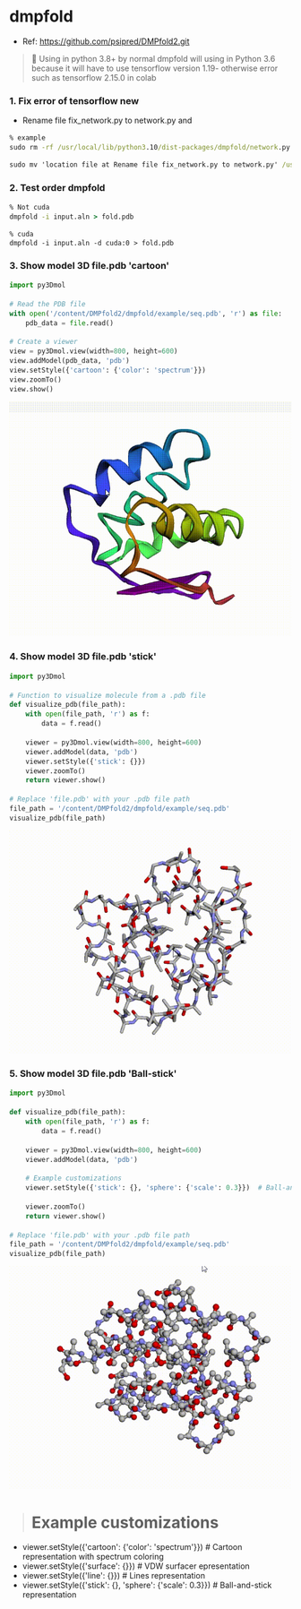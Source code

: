 # dmpfold
- Ref: https://github.com/psipred/DMPfold2.git
>📖 Using in python 3.8+ by normal dmpfold will using in Python 3.6 because it will have to use tensorflow version 1.19- otherwise error such as tensorflow 2.15.0 in colab

### 1. Fix error of tensorflow new
- Rename file fix_network.py to network.py
and
```cmd
% example
sudo rm -rf /usr/local/lib/python3.10/dist-packages/dmpfold/network.py
```
```cmd
sudo mv 'location file at Rename file fix_network.py to network.py' /usr/local/lib/python3.10/dist-packages/dmpfold/
```
### 2. Test order dmpfold
```cmd
% Not cuda
dmpfold -i input.aln > fold.pdb
```
```
% cuda
dmpfold -i input.aln -d cuda:0 > fold.pdb
```
### 3. Show model 3D file.pdb 'cartoon'
```python
import py3Dmol

# Read the PDB file
with open('/content/DMPfold2/dmpfold/example/seq.pdb', 'r') as file:
    pdb_data = file.read()

# Create a viewer
view = py3Dmol.view(width=800, height=600)
view.addModel(pdb_data, 'pdb')
view.setStyle({'cartoon': {'color': 'spectrum'}})
view.zoomTo()
view.show()
```

<img src="Media.gif" />

### 4. Show model 3D file.pdb 'stick'
```python
import py3Dmol

# Function to visualize molecule from a .pdb file
def visualize_pdb(file_path):
    with open(file_path, 'r') as f:
        data = f.read()

    viewer = py3Dmol.view(width=800, height=600)
    viewer.addModel(data, 'pdb')
    viewer.setStyle({'stick': {}})
    viewer.zoomTo()
    return viewer.show()

# Replace 'file.pdb' with your .pdb file path
file_path = '/content/DMPfold2/dmpfold/example/seq.pdb'
visualize_pdb(file_path)
```
<img src="Media3.gif" />

### 5. Show model 3D file.pdb 'Ball-stick'
```python
import py3Dmol

def visualize_pdb(file_path):
    with open(file_path, 'r') as f:
        data = f.read()

    viewer = py3Dmol.view(width=800, height=600)
    viewer.addModel(data, 'pdb')
    
    # Example customizations
    viewer.setStyle({'stick': {}, 'sphere': {'scale': 0.3}})  # Ball-and-stick representation
    
    viewer.zoomTo()
    return viewer.show()

# Replace 'file.pdb' with your .pdb file path
file_path = '/content/DMPfold2/dmpfold/example/seq.pdb'
visualize_pdb(file_path)
```
<img src="Media2.gif" />

># Example customizations
- viewer.setStyle({'cartoon': {'color': 'spectrum'}})  # Cartoon representation with spectrum coloring
- viewer.setStyle({'surface': {}})                 # VDW surfacer epresentation
- viewer.setStyle({'line': {}})                    # Lines representation
- viewer.setStyle({'stick': {}, 'sphere': {'scale': 0.3}})  # Ball-and-stick representation
